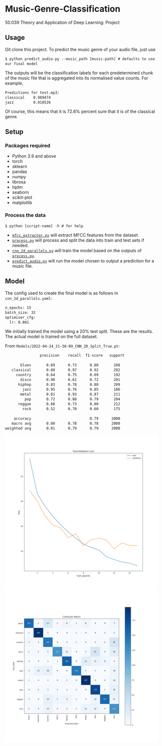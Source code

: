# Music-Genre-Classification
50.039 Theory and Application of Deep Learning: Project

## Usage

Git clone this project. To predict the music genre of your audio file, just use

	$ python predict_audio.py --music_path [music-path] # defaults to use our final model

The outputs will be the classification labels for each predetermined chunk of the music file that is aggregated into its normalised value counts. For example,

```
Predictions for test.mp3:
classical    0.989474
jazz         0.010526
```

Of course, this means that it is 72.6% percent sure that it is of the classical genre.

## Setup

### Packages required

- Python 3.9 and above
- torch
- sklearn
- pandas
- numpy
- librosa
- tqdm
- seaborn
- scikit-plot
- matplotlib

### Process the data

	$ python [script-name] -h # for help

- [`mfcc_extractor.py`](./mfcc_extractor.py) will extract MFCC features from the dataset.
- [`process.py`](./process.py) will process and split the data into train and test sets if needed.
- [`cnn_2d_parallels.py`](./cnn_2d_parallels.py) will train the model based on the outputs of [`process.py`](./process.py).
- [`predict_audio.py`](./predict_audio.py) will run the model chosen to output a prediction for a music file.

## Model

The config used to create the final model is as follows in `cnn_2d_parallels.yaml`:

```
n_epochs: 15
batch_size: 32
optimiser_cfg:
  lr: 0.001
```

We initially trained the model using a 20% test split. These are the results. The actual model is trained on the full dataset.

From `Models/2022-04-24_21-38-09_CNN_2D_Split_True.pt`:

```
              	precision    recall  f1-score   support

       blues       0.89      0.73      0.80       208
   classical       0.88      0.97      0.92       202
     country       0.64      0.75      0.69       192
       disco       0.90      0.61      0.72       201
      hiphop       0.83      0.78      0.80       209
        jazz       0.95      0.76      0.85       186
       metal       0.81      0.93      0.87       211
         pop       0.72      0.88      0.79       204
      reggae       0.88      0.73      0.80       212
        rock       0.52      0.70      0.60       175

    accuracy                           0.79      2000
   macro avg       0.80      0.78      0.78      2000
weighted avg       0.81      0.79      0.79      2000
```
![Training figure](Figures/2022-04-24_21-38-09_training_with_validation.png)
![Confusion matrix](Figures/2022-04-24_21-38-09_confusion_matrix.png)
